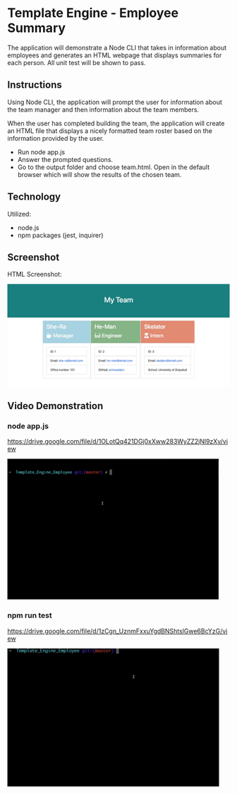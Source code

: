 # Template Engine - Employee Summary

The application will demonstrate a Node CLI that takes in information about employees and generates an HTML webpage that displays summaries for each person. All unit test will be shown to pass.

## Instructions

Using Node CLI, the application will prompt the user for information about the team manager and then information about the team members. 

When the user has completed building the team, the application will create an HTML file that displays a nicely formatted team roster based on the information provided by the user. 

- Run node app.js
- Answer the prompted questions.
- Go to the output folder and choose team.html.  Open in the default browser which will show the results of the chosen team.

## Technology

Utilized:
- node.js
- npm packages (jest, inquirer)

## Screenshot

HTML Screenshot:

![](images/MyTeamHTML.jpg)

## Video Demonstration

### node app.js
https://drive.google.com/file/d/1OLotQq421DGj0xXww283WyZZ2jNl9zXv/view

![](images/node_demo.gif)

### npm run test
https://drive.google.com/file/d/1zCgn_UznmFxxuYgdBNShtslGwe6BcYzG/view

![](images/npmruntest.gif)



